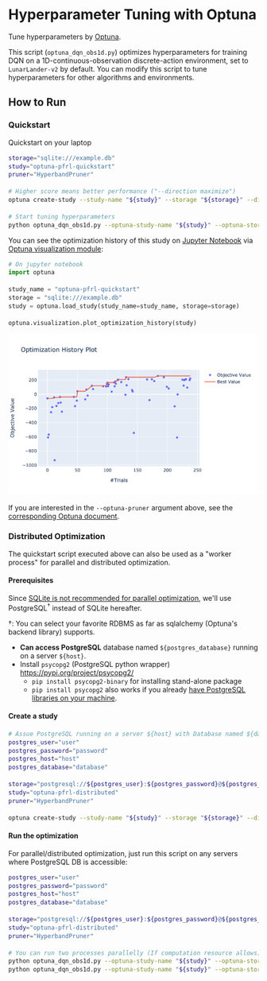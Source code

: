 # Hyperparameter Tuning with Optuna

Tune hyperparameters by [Optuna](https://optuna.org/).

This script (`optuna_dqn_obs1d.py`) optimizes hyperparameters for training DQN on a 1D-continuous-observation discrete-action environment, set to `LunarLander-v2` by default. You can modify this script to tune hyperparameters for other algorithms and environments.


## How to Run

### Quickstart

Quickstart on your laptop

```bash
storage="sqlite:///example.db"
study="optuna-pfrl-quickstart"
pruner="HyperbandPruner"

# Higher score means better performance ("--direction maximize")
optuna create-study --study-name "${study}" --storage "${storage}" --direction maximize

# Start tuning hyperparameters
python optuna_dqn_obs1d.py --optuna-study-name "${study}" --optuna-storage "${storage}" --optuna-pruner "${pruner}"
```

You can see the optimization history of this study on [Jupyter Notebook](https://jupyter.org/install)
via [Optuna visualization module](https://optuna.readthedocs.io/en/latest/reference/visualization/index.html):

```python
# On jupyter notebook
import optuna

study_name = "optuna-pfrl-quickstart"
storage = "sqlite:///example.db"
study = optuna.load_study(study_name=study_name, storage=storage)

optuna.visualization.plot_optimization_history(study)
```

![optimization_history](assets/optimization_history.png)


If you are interested in the `--optuna-pruner` argument above, see the
[corresponding Optuna document](https://optuna.readthedocs.io/en/latest/reference/pruners.html).


### Distributed Optimization

The quickstart script executed above can also be used as a "worker process" for parallel and distributed optimization.

#### Prerequisites

Since [SQLite is not recommended for parallel optimization](https://optuna.readthedocs.io/en/latest/tutorial/004_distributed.html#distributed-optimization),
we'll use PostgreSQL<sup>†</sup> instead of SQLite hereafter.  

†: You can select your favorite RDBMS as far as sqlalchemy (Optuna's backend library) supports.

- **Can access PostgreSQL** database named `${postgres_database}` running on a server `${host}`.
- Install `psycopg2` (PostgreSQL python wrapper) https://pypi.org/project/psycopg2/
  - `pip install psycopg2-binary` for installing stand-alone package
  - `pip install psycopg2` also works if you already [have PostgreSQL libraries on your machine](https://www.psycopg.org/docs/install.html#prerequisites).

#### Create a study

```bash
# Assue PostgreSQL running on a server ${host} with Database named ${database} is available.
postgres_user="user"
postgres_password="password"
postgres_host="host"
postgres_database="database"

storage="postgresql://${postgres_user}:${postgres_password}@${postgres_host}/${postgres_database}"
study="optuna-pfrl-distributed"
pruner="HyperbandPruner"

optuna create-study --study-name "${study}" --storage "${storage}" --direction maximize
```

#### Run the optimization

For parallel/distributed optimization, just run this script on any servers where PostgreSQL DB is accessible:

```bash
postgres_user="user"
postgres_password="password"
postgres_host="host"
postgres_database="database"

storage="postgresql://${postgres_user}:${postgres_password}@${postgres_host}/${postgres_database}"
study="optuna-pfrl-distributed"
pruner="HyperbandPruner"

# You can run two processes parallelly (If computation resource allows)
python optuna_dqn_obs1d.py --optuna-study-name "${study}" --optuna-storage "${storage}" --optuna-pruner "${pruner}" &
python optuna_dqn_obs1d.py --optuna-study-name "${study}" --optuna-storage "${storage}" --optuna-pruner "${pruner}" &
```
